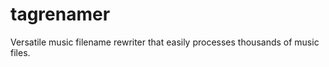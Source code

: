 tagrenamer
==========

Versatile music filename rewriter that easily processes thousands of music files.